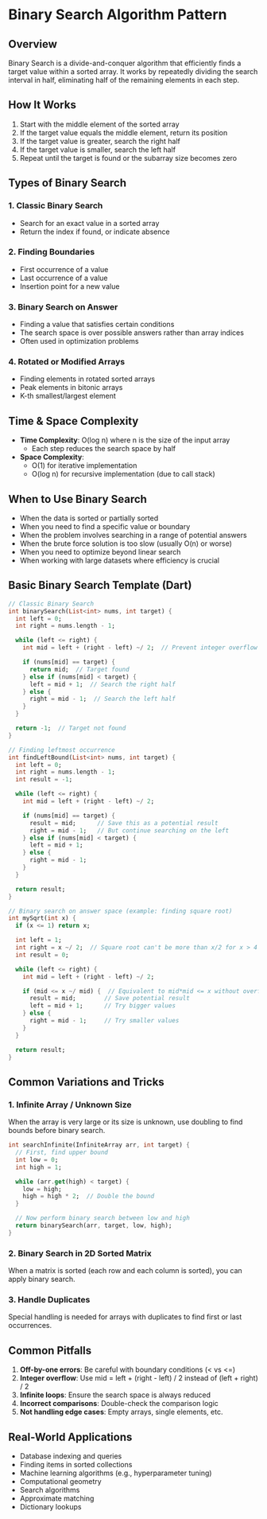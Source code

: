 # Binary Search Algorithm Pattern

## Overview

Binary Search is a divide-and-conquer algorithm that efficiently finds a target value within a sorted array. It works by repeatedly dividing the search interval in half, eliminating half of the remaining elements in each step.

## How It Works

1. Start with the middle element of the sorted array
2. If the target value equals the middle element, return its position
3. If the target value is greater, search the right half
4. If the target value is smaller, search the left half
5. Repeat until the target is found or the subarray size becomes zero

## Types of Binary Search

### 1. Classic Binary Search

- Search for an exact value in a sorted array
- Return the index if found, or indicate absence

### 2. Finding Boundaries

- First occurrence of a value
- Last occurrence of a value
- Insertion point for a new value

### 3. Binary Search on Answer

- Finding a value that satisfies certain conditions
- The search space is over possible answers rather than array indices
- Often used in optimization problems

### 4. Rotated or Modified Arrays

- Finding elements in rotated sorted arrays
- Peak elements in bitonic arrays
- K-th smallest/largest element

## Time & Space Complexity

- **Time Complexity**: O(log n) where n is the size of the input array
  - Each step reduces the search space by half
- **Space Complexity**:
  - O(1) for iterative implementation
  - O(log n) for recursive implementation (due to call stack)

## When to Use Binary Search

- When the data is sorted or partially sorted
- When you need to find a specific value or boundary
- When the problem involves searching in a range of potential answers
- When the brute force solution is too slow (usually O(n) or worse)
- When you need to optimize beyond linear search
- When working with large datasets where efficiency is crucial

## Basic Binary Search Template (Dart)

```dart
// Classic Binary Search
int binarySearch(List<int> nums, int target) {
  int left = 0;
  int right = nums.length - 1;

  while (left <= right) {
    int mid = left + (right - left) ~/ 2;  // Prevent integer overflow

    if (nums[mid] == target) {
      return mid;  // Target found
    } else if (nums[mid] < target) {
      left = mid + 1;  // Search the right half
    } else {
      right = mid - 1;  // Search the left half
    }
  }

  return -1;  // Target not found
}

// Finding leftmost occurrence
int findLeftBound(List<int> nums, int target) {
  int left = 0;
  int right = nums.length - 1;
  int result = -1;

  while (left <= right) {
    int mid = left + (right - left) ~/ 2;

    if (nums[mid] == target) {
      result = mid;      // Save this as a potential result
      right = mid - 1;   // But continue searching on the left
    } else if (nums[mid] < target) {
      left = mid + 1;
    } else {
      right = mid - 1;
    }
  }

  return result;
}

// Binary search on answer space (example: finding square root)
int mySqrt(int x) {
  if (x <= 1) return x;

  int left = 1;
  int right = x ~/ 2;  // Square root can't be more than x/2 for x > 4
  int result = 0;

  while (left <= right) {
    int mid = left + (right - left) ~/ 2;

    if (mid <= x ~/ mid) {  // Equivalent to mid*mid <= x without overflow
      result = mid;        // Save potential result
      left = mid + 1;      // Try bigger values
    } else {
      right = mid - 1;     // Try smaller values
    }
  }

  return result;
}
```

## Common Variations and Tricks

### 1. Infinite Array / Unknown Size

When the array is very large or its size is unknown, use doubling to find bounds before binary search.

```dart
int searchInfinite(InfiniteArray arr, int target) {
  // First, find upper bound
  int low = 0;
  int high = 1;

  while (arr.get(high) < target) {
    low = high;
    high = high * 2;  // Double the bound
  }

  // Now perform binary search between low and high
  return binarySearch(arr, target, low, high);
}
```

### 2. Binary Search in 2D Sorted Matrix

When a matrix is sorted (each row and each column is sorted), you can apply binary search.

### 3. Handle Duplicates

Special handling is needed for arrays with duplicates to find first or last occurrences.

## Common Pitfalls

1. **Off-by-one errors**: Be careful with boundary conditions (< vs <=)
2. **Integer overflow**: Use mid = left + (right - left) / 2 instead of (left + right) / 2
3. **Infinite loops**: Ensure the search space is always reduced
4. **Incorrect comparisons**: Double-check the comparison logic
5. **Not handling edge cases**: Empty arrays, single elements, etc.

## Real-World Applications

- Database indexing and queries
- Finding items in sorted collections
- Machine learning algorithms (e.g., hyperparameter tuning)
- Computational geometry
- Search algorithms
- Approximate matching
- Dictionary lookups
